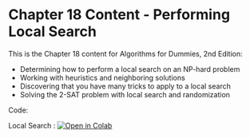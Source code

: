 # Chapter 18 Content - Performing Local Search
This is the Chapter 18 content for Algorithms for Dummies, 2nd Edition:

*	Determining how to perform a local search on an NP-hard problem
*	Working with heuristics and neighboring solutions
*	Discovering that you have many tricks to apply to a local search
*	Solving the 2-SAT problem with local search and randomization

Code:

Local Search : [![Open in Colab](https://colab.research.google.com/assets/colab-badge.svg)](https://colab.research.google.com/github/lmassaron/algo4d_2ed/blob/master/Chapter18/A4D2E%3B%2018%3B%20Local%20Search.ipynb)
